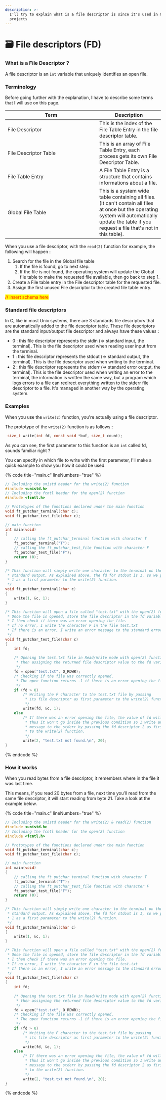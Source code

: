 ```yaml
---
description: >-
  I'll try to explain what is a file descriptor is since it's used in most
  projects
---
```


# 🗃️ File descriptors (FD)

### What is a File Descriptor ?

A file descriptor is an `int` variable that uniquely identifies an open file.

### Terminology

Before going further with the explanation, I have to describe some terms that I will use on this page.

<table><thead><tr><th width="281">Term</th><th>Description</th></tr></thead><tbody><tr><td>File Descriptor</td><td>This is the index of the File Table Entry in the file descriptor table.</td></tr><tr><td>File Descriptor Table</td><td>This is an array of File Table Entry, each process gets its own File Descriptor Table.</td></tr><tr><td>File Table Entry</td><td>A File Table Entry is a structure that contains informations about a file.</td></tr><tr><td>Global File Table</td><td>This is a system wide table containing all files.<br>(It can't contain all files at once but the operating system will automatically update the table if you request a file that's not in this table).</td></tr></tbody></table>

When you use a file descriptor, with the `read(2)` function for example, the following will happen :

1. Search for the file in the Global file table
   1. If the file is found, go to next step.
   2. If the file is not found, the operating system will update the Global file table to make the requested file available, then go back to step 1.
2. Create a File table entry in the File descriptor table for the requested file.
3. Assign the first unused File descriptor to the created file table entry.

<mark style="color:red;">// insert schema here</mark>

### Standard file descriptors

In C, like in most Unix systems, there are 3 standards file descriptors that are automatically added to the file descriptor table. These file descriptors are the standard input/output file descriptor and always have these values :

* 0 : this file descriptor represents the stdin (=> standard input, the terminal). This is the file descriptor used when reading user input from the terminal.
* 1 : this file descriptor represents the stdout (=> standard output, the terminal). This is the file descriptor used when writing to the terminal.
* 2 : this file descriptor represents the stderr (=> standard error output, the terminal). This is the file descriptor used when writing an error to the terminal, the information is written the same way, but a program which logs errors to a file can redirect everything written to the stderr file descriptor to a file. It's managed in another way by the operating system.

### Examples

When you use the `write(2)` function, you're actually using a file descriptor.

The prototype of the `write(2)` function is as follows :

```c
 size_t write(int fd, const void *buf, size_t count);
```

As you can see, the first parameter to this function is an `int` called fd, sounds familiar right ?

You can specify in which file to write with the first parameter, I'll make a quick example to show you how it could be used.

{% code title="main.c" lineNumbers="true" %}
```c
// Including the unistd header for the write(2) function
#include <unistd.h>
// Including the fcntl header for the open(2) function
#include <fcntl.h>

// Prototypes of the functions declared under the main function
void ft_putchar_terminal(char c);
void ft_putchar_test_file(char c);

// main function
int main(void)
{
    // calling the ft_putchar_terminal function with character T
    ft_putchar_terminal("T");
    // calling the ft_putchar_test_file function with character F
    ft_putchar_test_file("F");
    return (0);
}

/* This function will simply write one character to the terminal on the 
 * standard output. As explained above, the fd for stdout is 1, so we put
 * 1 as a first parameter to the write(2) function.
 */
void ft_putchar_terminal(char c)
{
    write(1, &c, 1);
}

/* This function will open a file called "test.txt" with the open(2) function.
 * Once the file is opened, store the file descriptor in the fd variable.
 * I then check if there was an error opening the file.
 * If no error, I write the character F in the file test.txt
 * If there is an error, I write an error message to the standard error output.
 */
void ft_putchar_test_file(char c)
{
    int fd;
    
    /* Opening the test.txt file in Read/Write mode with open(2) function
     * then assigning the returned file descriptor value to the fd variable.
     */
    fd = open("test.txt", O_RDWR);
    /* Checking if the file was correctly opened.
     * The open function returns -1 if there is an error opening the file.
     */
    if (fd > 0)
        /* Writing the F character to the test.txt file by passing
         * its file descriptor as first parameter to the write(2) function.
         */
        write(fd, &c, 1);
    else
        /* If there was an error opening the file, the value of fd will be -1
         * thus it won't go inside the previous condition so I write an error
         * message to the stderr by passing the fd descriptor 2 as first parameter
         * to the write(2) function.
         */
        write(2, "test.txt not found.\n", 20);
}
```
{% endcode %}

### How it works

When you read bytes from a file descriptor, it remembers where in the file it was last time.

This means, if you read 20 bytes from a file, next time you'll read from the same file descriptor, it will start reading from byte 21. Take a look at the example below.

{% code title="main.c" lineNumbers="true" %}
```c
// Including the unistd header for the write(2) & read(2) function
#include <unistd.h>
// Including the fcntl header for the open(2) function
#include <fcntl.h>

// Prototypes of the functions declared under the main function
void ft_putchar_terminal(char c);
void ft_putchar_test_file(char c);

// main function
int main(void)
{
    // calling the ft_putchar_terminal function with character T
    ft_putchar_terminal("T");
    // calling the ft_putchar_test_file function with character F
    ft_putchar_test_file("F");
    return (0);
}

/* This function will simply write one character to the terminal on the 
 * standard output. As explained above, the fd for stdout is 1, so we put
 * 1 as a first parameter to the write(2) function.
 */
void ft_putchar_terminal(char c)
{
    write(1, &c, 1);
}

/* This function will open a file called "test.txt" with the open(2) function.
 * Once the file is opened, store the file descriptor in the fd variable.
 * I then check if there was an error opening the file.
 * If no error, I write the character F in the file test.txt
 * If there is an error, I write an error message to the standard error output.
 */
void ft_putchar_test_file(char c)
{
    int fd;
    
    /* Opening the test.txt file in Read/Write mode with open(2) function
     * then assigning the returned file descriptor value to the fd variable.
     */
    fd = open("test.txt", O_RDWR);
    /* Checking if the file was correctly opened.
     * The open function returns -1 if there is an error opening the file.
     */
    if (fd > 0)
        /* Writing the F character to the test.txt file by passing
         * its file descriptor as first parameter to the write(2) function.
         */
        write(fd, &c, 1);
    else
        /* If there was an error opening the file, the value of fd will be -1
         * thus it won't go inside the previous condition so I write an error
         * message to the stderr by passing the fd descriptor 2 as first parameter
         * to the write(2) function.
         */
        write(2, "test.txt not found.\n", 20);
}
```
{% endcode %}
